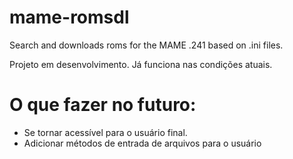 # mame-romsdl
Search and downloads roms for the MAME .241 based on .ini files.

Projeto em desenvolvimento. Já funciona nas condições atuais.

# O que fazer no futuro:

- Se tornar acessível para o usuário final.
- Adicionar métodos de entrada de arquivos para o usuário
